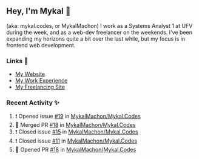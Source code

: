 ## Hey, I'm Mykal 👋 
(aka: mykal.codes, or MykalMachon) I work as a Systems Analyst 1 at UFV during the week, and as a web-dev freelancer on the weekends. I've been expanding my horizons quite a bit over the last while, but my focus is in frontend web development.  

### Links 🚀

- [My Website](https://mykal.codes)
- [My Work Experience](https://timeline.mykal.codes)
- [My Freelancing Site](https://tinybox.dev)

### Recent Activity ✨

<!--START_SECTION:activity-->
1. ❗️ Opened issue [#19](https://github.com/MykalMachon/Mykal.Codes/issues/19) in [MykalMachon/Mykal.Codes](https://github.com/MykalMachon/Mykal.Codes)
2. 🎉 Merged PR [#18](https://github.com/MykalMachon/Mykal.Codes/pull/18) in [MykalMachon/Mykal.Codes](https://github.com/MykalMachon/Mykal.Codes)
3. ❗️ Closed issue [#15](https://github.com/MykalMachon/Mykal.Codes/issues/15) in [MykalMachon/Mykal.Codes](https://github.com/MykalMachon/Mykal.Codes)
4. ❗️ Closed issue [#11](https://github.com/MykalMachon/Mykal.Codes/issues/11) in [MykalMachon/Mykal.Codes](https://github.com/MykalMachon/Mykal.Codes)
5. 💪 Opened PR [#18](https://github.com/MykalMachon/Mykal.Codes/pull/18) in [MykalMachon/Mykal.Codes](https://github.com/MykalMachon/Mykal.Codes)
<!--END_SECTION:activity-->
